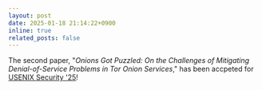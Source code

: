 ```yaml
---
layout: post
date: 2025-01-18 21:14:22+0900
inline: true
related_posts: false
---
```


The second paper, "*Onions Got Puzzled: On the Challenges of Mitigating Denial-of-Service Problems in Tor Onion Services*," has been accpeted for [USENIX Security '25](https://www.usenix.org/conference/usenixsecurity25)!